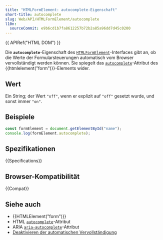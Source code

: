 ```yaml
---
title: "HTMLFormElement: autocomplete-Eigenschaft"
short-title: autocomplete
slug: Web/API/HTMLFormElement/autocomplete
l10n:
  sourceCommit: e9b6cd1b7fa8612257b72b2a85a96dd7d45c0200
---
```


{{ APIRef("HTML DOM") }}

Die **`autocomplete`**-Eigenschaft des [`HTMLFormElement`](/de/docs/Web/API/HTMLFormElement)-Interfaces gibt an, ob die Werte der Formularsteuerungen automatisch vom Browser vervollständigt werden können. Sie spiegelt das [`autocomplete`](/de/docs/Web/HTML/Reference/Attributes/autocomplete)-Attribut des {{htmlelement("form")}}-Elements wider.

## Wert

Ein String; der Wert `"off"`, wenn er explizit auf `"off"` gesetzt wurde, und sonst immer `"on"`.

## Beispiele

```js
const formElement = document.getElementById("name");
console.log(formElement.autocomplete);
```

## Spezifikationen

{{Specifications}}

## Browser-Kompatibilität

{{Compat}}

## Siehe auch

- {{HTMLElement("form")}}
- HTML [`autocomplete`](/de/docs/Web/HTML/Reference/Attributes/autocomplete)-Attribut
- ARIA [`aria-autocomplete`](/de/docs/Web/Accessibility/ARIA/Reference/Attributes/aria-autocomplete)-Attribut
- [Deaktivieren der automatischen Vervollständigung](/de/docs/Web/Security/Practical_implementation_guides/Turning_off_form_autocompletion)
